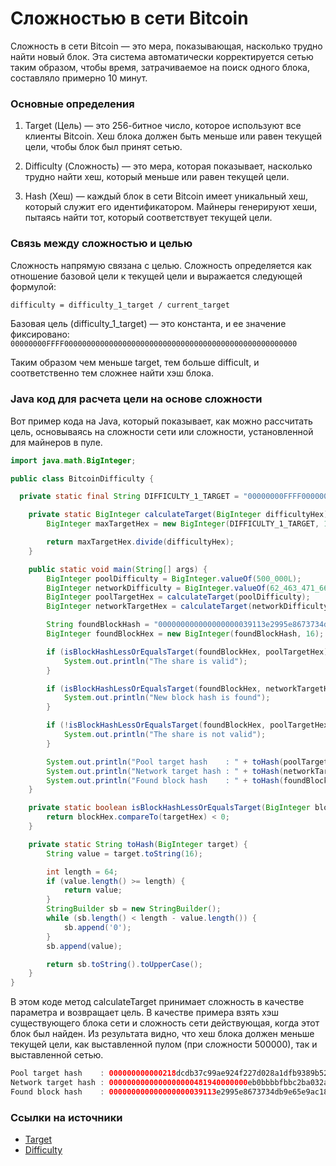 # Cложностью в сети Bitcoin 
Сложность в сети Bitcoin — это мера, показывающая, насколько трудно найти новый блок. Эта система автоматически корректируется сетью таким образом, чтобы время, затрачиваемое на поиск одного блока, составляло примерно 10 минут.

### Основные определения
1. Target (Цель) — это 256-битное число, которое используют все клиенты Bitcoin. Хеш блока должен быть меньше или равен текущей цели, чтобы блок был принят сетью.

2. Difficulty (Сложность) — это мера, которая показывает, насколько трудно найти хеш, который меньше или равен текущей цели.

3. Hash (Хеш) — каждый блок в сети Bitcoin имеет уникальный хеш, который служит его идентификатором. Майнеры генерируют хеши, пытаясь найти тот, который соответствует текущей цели.

### Связь между сложностью и целью
Сложность напрямую связана с целью. Сложность определяется как отношение базовой цели к текущей цели и выражается следующей формулой:
```sh
difficulty = difficulty_1_target / current_target
```

Базовая цель (difficulty_1_target) — это константа, и ее значение фиксировано: `00000000FFFF0000000000000000000000000000000000000000000000000000`

Таким образом чем меньше target, тем больше difficult, и соответственно тем сложнее найти хэш блока.
### Java код для расчета цели на основе сложности
Вот пример кода на Java, который показывает, как можно рассчитать цель, основываясь на сложности сети или сложности, установленной для майнеров в пуле.

```java
import java.math.BigInteger;

public class BitcoinDifficulty {

  private static final String DIFFICULTY_1_TARGET = "00000000FFFF0000000000000000000000000000000000000000000000000000";

    private static BigInteger calculateTarget(BigInteger difficultyHex) {
        BigInteger maxTargetHex = new BigInteger(DIFFICULTY_1_TARGET, 16);

        return maxTargetHex.divide(difficultyHex);
    }

    public static void main(String[] args) {
        BigInteger poolDifficulty = BigInteger.valueOf(500_000L);
        BigInteger networkDifficulty = BigInteger.valueOf(62_463_471_666_732L);
        BigInteger poolTargetHex = calculateTarget(poolDifficulty);
        BigInteger networkTargetHex = calculateTarget(networkDifficulty);

        String foundBlockHash = "000000000000000000039113e2995e8673734db9e65e9ac1835a267da42bf60a";
        BigInteger foundBlockHex = new BigInteger(foundBlockHash, 16);

        if (isBlockHashLessOrEqualsTarget(foundBlockHex, poolTargetHex)) {
            System.out.println("The share is valid");
        }

        if (isBlockHashLessOrEqualsTarget(foundBlockHex, networkTargetHex)) {
            System.out.println("New block hash is found");
        }

        if (!isBlockHashLessOrEqualsTarget(foundBlockHex, poolTargetHex)) {
            System.out.println("The share is not valid");
        }

        System.out.println("Pool target hash    : " + toHash(poolTargetHex));
        System.out.println("Network target hash : " + toHash(networkTargetHex));
        System.out.println("Found block hash    : " + toHash(foundBlockHex));
    }

    private static boolean isBlockHashLessOrEqualsTarget(BigInteger blockHex, BigInteger targetHex) {
        return blockHex.compareTo(targetHex) < 0;
    }

    private static String toHash(BigInteger target) {
        String value = target.toString(16);

        int length = 64;
        if (value.length() >= length) {
            return value;
        }
        StringBuilder sb = new StringBuilder();
        while (sb.length() < length - value.length()) {
            sb.append('0');
        }
        sb.append(value);

        return sb.toString().toUpperCase();
    }
}
```

В этом коде метод calculateTarget принимает сложность в качестве параметра и возвращает цель. 
В качестве примера взять хэш существующего блока сети и сложность сети действующая, когда этот блок был найден. 
Из результата видно, что хеш блока должен меньше текущей цели, как выставленной пулом (при сложности 500000), так и выставленной сетью.

```java
Pool target hash    : 000000000000218dcdb37c99ae924f227d028a1dfb9389b52007dd441355475a
Network target hash : 0000000000000000000481940000000eb0bbbbfbbc2ba032a4367cd675458cbb
Found block hash    : 000000000000000000039113e2995e8673734db9e65e9ac1835a267da42bf60a
```
### Ссылки на источники
- [Target](https://en.bitcoin.it/wiki/Target)
- [Difficulty](https://en.bitcoin.it/wiki/Difficulty)
